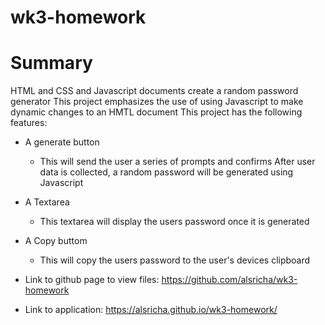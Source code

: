 # wk3-homework
# Summary
HTML and CSS and Javascript documents create a random password generator
This project emphasizes the use of using Javascript to make dynamic changes to an HMTL document
This project has the following features:
* A generate button
    * This will send the user a series of prompts and confirms
After user data is collected, a random password will be generated using Javascript
* A Textarea
    * This textarea will display the users password once it is generated
* A Copy buttom
    * This will copy the users password to the user's devices clipboard

* Link to github page to view files: https://github.com/alsricha/wk3-homework
* Link to application: https://alsricha.github.io/wk3-homework/
